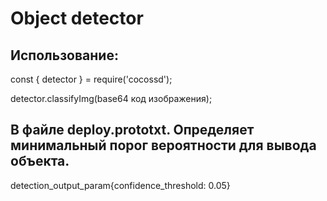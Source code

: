 # Object detector
## Использование:
const { detector } = require('cocossd');

detector.classifyImg(base64 код изображения);

## В файле deploy.prototxt. Определяет минимальный порог вероятности для вывода объекта.
detection_output_param{confidence_threshold: 0.05}

